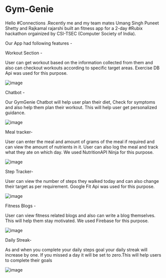 ﻿# Gym-Genie
Hello #Connections .Recently me and my team mates Umang Singh Puneet Shetty and Rajkamal rajarshi built an fitness app for a 2-day #Rubix hackathon orgainized by CSI-TSEC (Computer Society of India). 

Our App had following features -



Workout Section - 

User can get workout based on the information collected from them and also can checkout workouts according to specific target areas. Exercise DB Api was used for this purpose.

![image](https://user-images.githubusercontent.com/90499826/215804533-8aff95dc-66c8-4758-9970-86a7161a23eb.png)



Chatbot -

Our GymGenie Chatbot will help user plan their diet, Check for symptoms and also help them plan their workout. This will help user get personalized guidance.

![image](https://user-images.githubusercontent.com/90499826/215804581-88a697d0-d2b2-427a-838e-2ba9b718e7a8.png)




Meal tracker-

User can enter the meal and amount of grams of the meal if required and can view the amount of nutrients in it. User can also log the meal and track what they ate on which day. We used NutritionAPI Ninja for this purpose.

![image](https://user-images.githubusercontent.com/90499826/215804617-5359bc21-d293-4d25-ac12-96445ade8515.png)




Step Tracker- 

User can view the number of steps they walked today and can also change their target as per requirement. Google Fit Api was used for this purpose.

![image](https://user-images.githubusercontent.com/90499826/215804667-0ba439ca-4808-43e5-a8f4-adb557fff8a4.png)




Fitness Blogs - 

User can view fitness related blogs and also can write a blog themselves. This will help them stay motivated. We used Firebase for this purpose.

![image](https://user-images.githubusercontent.com/90499826/215804736-254354c1-11e4-4955-ac53-0490cf890064.png)




Daily Streak-

As and when you complete your daily steps goal your daily streak will increase by one. If you missed a day it will be set to zero.This will help users to complete their goals

![image](https://user-images.githubusercontent.com/90499826/215804706-3e449cba-7fc4-4505-89a2-9616d2d2dc69.png)


